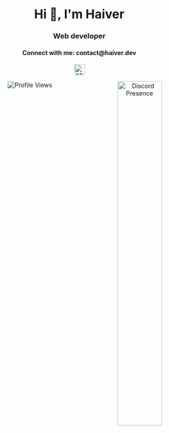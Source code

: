 <h1 align="center">Hi 👋, I'm Haiver</h1>
<h3 align="center">Web developer</h3>


<h4 align="center">Connect with me: contact@haiver.dev
</h4>
<p align="center">
        <a href="https://discord.com/users/897660552892002304" target="blank">
                <img align="center" src="https://assets-global.website-files.com/6257adef93867e50d84d30e2/636e0a6ca814282eca7172c6_icon_clyde_white_RGB.svg" alt="897660552892002304" height="25" width="25" />
        </a>
</p>

<div align="center">
    <a href="https://discord.com/users/897660552892002304">
        <img src="https://lanyard.cnrad.dev/api/897660552892002304?theme=dark&idleMessage=Probably%20doing%20something%20else..." alt="Discord Presence" style="float: right; width: 45%;" />
    </a>
</div>

<div align="center">

![Profile Views](https://komarev.com/ghpvc/?username=HaiveDev&color=green)

</div>

